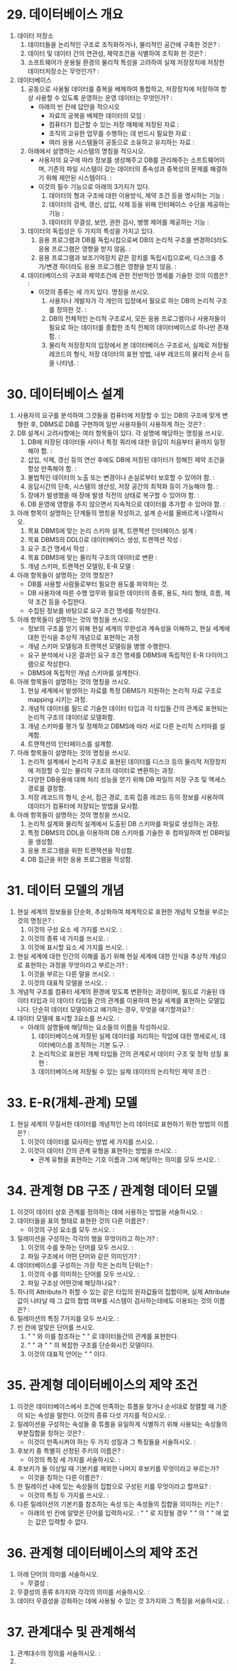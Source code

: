 # 29. 데이터베이스 개요

1. 데이터 저장소
   1. 데이터들을 논리적인 구조로 조직화하거나, 물리적인 공간에 구축한 것은?
      :
   2. 데이터 및 데이터 간의 연관성, 제약조건을 식별하여 조직화 한 것은?
      :
   3. 소프트웨어가 운용될 환경의 물리적 특성을 고려하여 실제 저장장치에 저장한 데이터저장소는 무엇인가?
      :
2. 데이터베이스
   1. 공동으로 사용될 데이터를 중복을 배제하여 통합하고, 저장장치에 저장하여 항상 사용할 수 있도록 운영하는 운영 데이터는 무엇인가?
      :
      - 아래의 빈 칸에 답안을 적으시오
        - 자료의 궁복을 배제한 데이터의 모임
          :
        - 컴퓨터가 접근할 수 있는 저장 매체에 저장된 자료
          :
        - 조직의 고유한 업무를 수행하는 데 반드시 필요한 자료
          :
        - 여러 응용 시스템들이 공동으로 소유하고 유지하는 자료
          :
   2. 아래에서 설명하는 시스템의 명칭을 적으시오.
      - 사용자의 요구에 따라 정보를 생성해주고 DB를 관리해주는 소프트웨어이며, 기존의 파일 시스템이 갖는 데이터의 종속성과 중복성의 문제를 해결하기 위해 제안된 시스템이다.
        :
      - 이것의 필수 기능으로 아래의 3가지가 있다.
        1. 데이터의 형과 구조에 대한 이용방식, 제약 조건 등을 명시하는 기능
           :
        2. 데이터의 검색, 갱신, 삽입, 삭제 등을 위해 인터페이스 수단을 제공하는 기능
           :
        3. 데이터의 무결성, 보안, 권한 검사, 병행 제어를 제공하는 기능
           :
   3. 데이터의 독립성은 두 가지의 특성을 가지고 있다.
      1. 응용 프로그램과 DB를 독립시킴으로써 DB의 논리적 구조를 변경하더라도 응용 프로그램은 영향을 받지 않음.
         :
      2. 응용 프로그램과 보조기억장치 같은 장치를 독립시킴으로써, 디스크를 추가/변경 하더라도 응용 프로그램은 영향을 받지 않음.
         :
   4. 데이터베이스의 구조와 제약조건에 관한 전반적인 명세를 기술한 것의 이름은?
      :
      - 이것의 종류는 세 가지 있다. 명칭을 쓰시오.
        1. 사용자나 개발자가 각 개인의 입장에서 필요로 하는 DB의 논리적 구조를 정의한 것.
           :
        2. DB의 전체적인 논리적 구조로서, 모든 응용 프로그램이나 사용자들이 필요로 하는 데이터를 종합한 조직 전체의 데이터베이스로 하나만 존재함.
           :
        3. 물리적 저장장치의 입장에서 본 데이터베이스 구조로서, 실제로 저장될 레코드의 형식, 저장 데이터의 표현 방법, 내부 레코드의 물리적 순서 등을 나타냄.
           :

# 30. 데이터베이스 설계

1. 사용자의 요구를 분석하여 그것들을 컴퓨터에 저장할 수 있는 DB의 구조에 맞게 변형한 후, DBMS로 DB를 구현하여 일반 사용자들이 사용하게 하는 것은?
   :
2. DB 설계시 고려사항에는 여러 항목들이 있다. 각 설명에 해당하는 명칭을 쓰시오.
   1. DB에 저장된 데이터들 사이나 특정 쿼리에 대한 응답이 처음부터 끝까지 일정해야 함.
      :
   2. 삽입, 삭제, 갱신 등의 연산 후에도 DB에 저장된 데이터가 정해진 제약 조건을 항상 만족해야 함.
      :
   3. 불법적인 데이터의 노출 또는 변경이나 손실로부터 보호할 수 있어야 함.
      :
   4. 응답시간의 단축, 시스템의 생산성, 저장 공간의 최적화 등이 가능해야 함.
      :
   5. 장애가 발생했을 때 장애 발생 직전의 상태로 복구할 수 있어야 함.
      :
   6. DB 운영에 영향을 주지 않으면서 지속적으로 데이터를 추가할 수 있어야 함.
      :
3. 아래 항목이 설명하는 단계들의 명칭을 작성하고, 설계 순서를 올바르게 나열하시오.
   1. 목표 DBMS에 맞는 논리 스키마 설계, 트랜잭션 인터페이스 설계
      :
   2. 목표 DBMS의 DDL()로 데이터베이스 생성, 트랜잭션 작성
      :
   3. 요구 조건 명세서 작성
      :
   4. 목표 DBMS에 맞는 물리적 구조의 데이터로 변환
      :
   5. 개념 스키마, 트랜잭션 모델링, E-R 모델
      :
4. 아래 항목들이 설명하는 것의 명칭은?
   - DB를 사용할 사람들로부터 필요한 용도를 파악하는 것.
   - DB 사용자에 따른 수행 업무와 필요한 데이터의 종류, 용도, 처리 형태, 흐름, 제약 조건 등을 수집한다.
   - 수집된 정보를 바탕으로 요구 조건 명세를 작성한다.
5. 아래 항목들이 설명하는 것의 명칭을 쓰시오.
   - 정보의 구조를 얻기 위해 현실 세계의 무한성과 계속성을 이해하고, 현실 세계에 대한 인식을 추상적 개념으로 표현하는 과정
   - 개념 스키마 모델링과 트랜잭션 모델링을 병행 수행한다.
   - 요구 분석에서 나온 결과인 요구 조건 명세를 DBMS에 독립적인 E-R 다이어그램으로 작성한다.
   - DBMS에 독립적인 개념 스키마를 설계한다.
6. 아래 항목들이 설명하는 것의 명칭을 쓰시오.
   1. 현실 세계에서 발생하는 자료를 특정 DBMS가 지원하는 논리적 자료 구조로 mapping 시키는 과정.
   1. 개념적 데이터를 필드로 기술한 데이터 타입과 각 타입들 간의 관계로 표현되는 논리적 구조의 데이터로 모델화함.
   1. 개념 스키마를 평가 및 정제하고 DBMS에 따라 서로 다른 논리적 스키마를 설계함.
   1. 트랜잭션의 인터페이스를 설계함.
7. 아래 항목들이 설명하는 것의 명칭을 쓰시오.
   1. 논리적 설계에서 논리적 구조로 표현된 데이터를 디스크 등의 물리적 저장장치에 저장할 수 있는 물리적 구조의 데이터로 변환하는 과정.
   2. 다양한 DB응용에 대해 처리 성능을 얻기 위해 DB 파일의 저장 구조 및 액세스 경로를 결정함.
   3. 저장 레코드의 형식, 순서, 접근 경로, 조회 집중 레코드 등의 정보를 사용하여 데이터가 컴퓨터에 저장되는 방법을 묘사함.
8. 아래 항목들이 설명하는 것의 명칭을 쓰시오.
   1. 논리적 설계와 물리적 설계에서 도출된 DB 스키마를 파일로 생성하는 과정.
   2. 특정 DBMS의 DDL을 이용하여 DB 스키마를 기술한 후 컴파일하여 빈 DB파일을 생성함.
   3. 응용 프로그램을 위한 트랜잭션을 작성함.
   4. DB 접근을 위한 응용 프로그램을 작성함.

# 31. 데이터 모델의 개념

1. 현실 세계의 정보들을 단순화, 추상화하여 체계적으로 표현한 개념적 모형을 부르는 것의 명칭은?
   :
   1. 이것의 구성 요소 세 가지를 쓰시오.
      :
   2. 이것의 종류 네 가지를 쓰시오.
      :
   3. 이것에 표시할 요소 세 가지를 쓰시오.
      :
2. 현실 세계에 대한 인간의 이해를 돕기 위해 현실 세계에 대한 인식을 추상적 개념으로 표현하는 과정을 무엇이라고 부르는가?
   :
   1. 이것을 부르는 다른 말을 쓰시오.
      :
   2. 이것의 대표적 모델을 쓰시오.
      :
3. 개념적 구조를 컴퓨터 세계의 환경에 맞도록 변환하는 과정이며, 필드로 기술된 데이터 타입과 이 데이터 타입들 간의 관계를 이용하여 현실 세계를 표현하는 모델입니다. 단순히 데이터 모델이라고 얘기하는 경우, 무엇을 얘기할까요?
   :
4. 데이터 모델에 표시할 3요소를 쓰시오.
   :
   - 아래의 설명들에 해당하는 요소들의 이름을 작성하시오.
     1. 데이터베이스에 저장된 실제 데이터를 처리하는 작업에 대한 명세로서, 데이터베이스를 조작하는 기본 도구.
        :
     2. 논리적으로 표현된 개체 타입들 간의 관계로서 데이터 구조 및 정적 성질 표현
        :
     3. 데이터베이스에 저장될 수 있는 실제 데이터의 논리적인 제약 조건
        :

# 33. E-R(개체-관계) 모델

1. 현실 세계의 무질서한 데이터를 개념적인 논리 데이터로 표현하기 위한 방법의 이름은?
   :
   1. 이것이 데이터를 묘사하는 방법 세 가지를 쓰시오.
      :
   2. 이것이 데이터 간의 관계 유형을 표현하는 방법을 쓰시오.
      :
      - 관계 유형을 표현하는 기호 이름과 그에 해당하는 의미를 모두 쓰시오.
        :

# 34. 관계형 DB 구조 / 관계형 데이터 모델

1. 이것이 데이터 상호 관계를 정의하는 데에 사용하는 방법을 서술하시오.
   :
2. 데이터들을 표의 형태로 표현한 것의 다른 이름은?
   :
   - 이것의 구성 요소를 모두 쓰시오.
     :
3. 릴레이션을 구성하는 각각의 행을 무엇이라고 하는가?
   :
   1. 이것의 수를 뜻하는 단어를 모두 쓰시오.
      :
   2. 파일 구조에서 어떤 단어와 같은 의미인가?
      :
4. 데이터베이스를 구성하는 가장 작은 논리적 단위는?
   :
   1. 이것의 수를 의미하는 단어를 모두 쓰시오.
      :
   2. 파일 구조상 어떤것에 해당하나요?
      :
5. 하나의 Attribute가 취할 수 있는 같은 타입의 원자값들의 집합이며, 실제 Attribute 값이 나타날 때 그 값의 합법 여부를 시스템이 검사하는데에도 이용되는 것의 이름은?
   :
6. 릴레이션의 특징 7가지를 모두 쓰시오.
   :
7. 빈 칸에 알맞은 단어를 쓰시오.
   1. " " 와 이를 참조하는 " " 로 데이터들간의 관계를 표현한다.
   2. " " 과 " " 의 복잡한 구조를 단순화시킨 모델이다.
   3. 이것의 대표적 언어는 " " 이다.

# 35. 관계형 데이터베이스의 제약 조건

1. 이것은 데이터베이스에서 조건에 만족하는 튜플을 찾거나 순서대로 정렬할 때 기준이 되는 속성을 말한다. 이것의 종류 다섯 가지를 적으시오.
   :
2. 릴레이션을 구성하는 속성들 중 튜플을 유일하게 식별하기 위해 사용되는 속성들의 부분집합을 칭하는 것은?
   :
   - 이것이 만족시켜야 하는 두 가지 성질과 그 특징들을 서술하시오.
     :
3. 후보키 중 특별히 선정된 주키의 이름은?
   :
   - 이것의 특징 세 가지를 서술하시오.
     :
4. 후보키가 둘 이상일 때 기본키를 제외한 나머지 후보키를 무엇이라고 부르는가?
   - 이것을 칭하는 다른 이름은?
     :
5. 한 릴레이션 내에 있는 속성들의 집합으로 구성된 키를 무엇이라고 할까요?
   :
   - 이것의 특징 두 가지를 쓰시오.
     :
6. 다른 릴레이션의 기본키를 참조하는 속성 또는 속성들의 집합을 의미하는 키는?
   :
   - 아래의 빈 칸에 알맞은 단어를 입력하시오.
     : " " 로 지정될 경우 " " 의 " " 에 없는 값은 입력할 수 없다.

# 36. 관계형 데이터베이스의 제약 조건

1. 아래 단어의 의미를 서술하시오.
   - 무결성 : 
2. 무결성의 종류 8가지와 각각의 의미를 서술하시오.
   :
3. 데이터 무결성을 강화하는 데에 사용될 수 있는 것 3가지와 그 특징을 서술하시오.
   :

# 37. 관계대수 및 관계해석

1. 관계대수의 정의를 서술하시오.
   :
2. 

